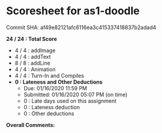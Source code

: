 # Scoresheet for as1-doodle
Commit SHA: af49e82121afc6116ea3c415337418837b2adad4

**24 / 24 : Total Score**
- 4 / 4 : addImage
- 4 / 4 : addText
- 8 / 8 : addLine
- 4 / 4 : Animation
- 4 / 4 : Turn-In and Compiles
- **0 : Lateness and Other Deductions**
     - Due: 01/16/2020 11:59 PM
     - Submitted: 01/16/2020 05:07 PM (on time)
     - 0 : Late days used on this assignment
     - 0 : Lateness deduction
     - 0 : Other deductions

**Overall Comments:**
